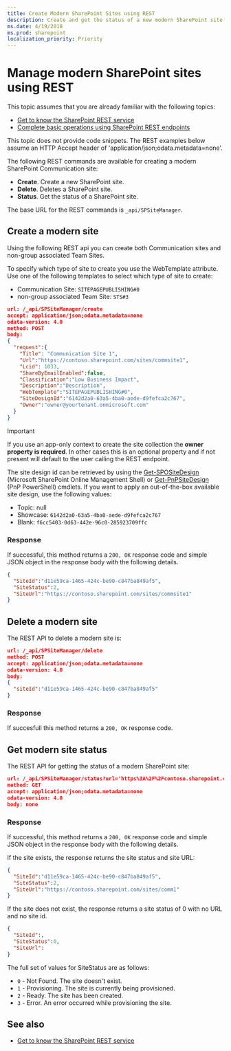 ```yaml
---
title: Create Modern SharePoint Sites using REST
description: Create and get the status of a new modern SharePoint site by using the REST interface.
ms.date: 4/19/2018
ms.prod: sharepoint
localization_priority: Priority
---
```


# Manage modern SharePoint sites using REST

This topic assumes that you are already familiar with the following topics: 

- [Get to know the SharePoint REST service](../sp-add-ins/get-to-know-the-sharepoint-rest-service.md)
- [Complete basic operations using SharePoint REST endpoints](../sp-add-ins/complete-basic-operations-using-sharepoint-rest-endpoints.md)

This topic does not provide code snippets. The REST examples below assume an HTTP Accept header of 'application/json;odata.metadata=none'.

The following REST commands are available for creating a modern SharePoint Communication site:

- **Create**. Create a new SharePoint site.
- **Delete**. Deletes a SharePoint site.
- **Status**. Get the status of a SharePoint site.

The base URL for the REST commands is `_api/SPSiteManager`.

## Create a modern site

Using the following REST api you can create both Communication sites and non-group associated Team Sites.

To specify which type of site to create you use the WebTemplate attribute. Use one of the following templates to select which type of site to create:

* Communication Site: `SITEPAGEPUBLISHING#0`
* non-group associated Team Site: `STS#3`

```json
url: /_api/SPSiteManager/create
accept: application/json;odata.metadata=none
odata-version: 4.0
method: POST
body:
{
  "request":{
    "Title": "Communication Site 1",
    "Url":"https://contoso.sharepoint.com/sites/commsite1",
    "Lcid": 1033,
    "ShareByEmailEnabled":false,
    "Classification":"Low Business Impact",
    "Description":"Description",
    "WebTemplate":"SITEPAGEPUBLISHING#0",
    "SiteDesignId":"6142d2a0-63a5-4ba0-aede-d9fefca2c767",
    "Owner":"owner@yourtenant.onmicrosoft.com"
  }
}
```

> [!IMPORTANT]
> If you use an app-only context to create the site collection the **owner property is required**. In other cases this is an optional property and if not present will default to the user calling the REST endpoint.


The site design id can be retrieved by using the [Get-SPOSiteDesign](/powershell/module/sharepoint-online/get-spositedesign) (Microsoft SharePoint Online Management Shell) or [Get-PnPSiteDesign](/powershell/module/sharepoint-pnp/get-pnpsitedesign) (PnP PowerShell) cmdlets. If you want to apply an out-of-the-box available site design, use the following values:

- Topic: null
- Showcase: `6142d2a0-63a5-4ba0-aede-d9fefca2c767`
- Blank: `f6cc5403-0d63-442e-96c0-285923709ffc`

### Response

If successful, this method returns a `200, OK` response code and simple JSON object in the response body with the following details.

```json
{
  "SiteId":"d11e59ca-1465-424c-be90-c847ba849af5",
  "SiteStatus":2,
  "SiteUrl":"https://contoso.sharepoint.com/sites/commsite1"
}
```

## Delete a modern site

The REST API to delete a modern site is:

```json
url: /_api/SPSiteManager/delete
method: POST
accept: application/json;odata.metadata=none
odata-version: 4.0
body:
{
  "siteId":"d11e59ca-1465-424c-be90-c847ba849af5"
}
```
### Response

If succesfull this method returns a `200, OK` response code.

## Get modern site status

The REST API for getting the status of a modern SharePoint site:

```json
url: /_api/SPSiteManager/status?url='https%3A%2F%2Fcontoso.sharepoint.com%2Fsites%2Fcommsite1'
method: GET
accept: application/json;odata.metadata=none
odata-version: 4.0
body: none
```

### Response

If successful, this method returns a `200, OK` response code and simple JSON object in the response body with the following details.
 
If the site exists, the response returns the site status and site URL:

```json
{
  "SiteId":"d11e59ca-1465-424c-be90-c847ba849af5",
  "SiteStatus":2,
  "SiteUrl":"https://contoso.sharepoint.com/sites/comm1"
}
```


If the site does not exist, the response returns a site status of 0 with no URL and no site id.

```json
{ 
  "SiteId":,
  "SiteStatus":0,
  "SiteUrl":
}
```

The full set of values for SiteStatus are as follows:

+ `0` - Not Found.  The site doesn't exist.
+ `1` - Provisioning.  The site is currently being provisioned.
+ `2` - Ready.  The site has been created.
+ `3` - Error.  An error occurred while provisioning the site.

## See also

- [Get to know the SharePoint REST service](../sp-add-ins/get-to-know-the-sharepoint-rest-service.md)
